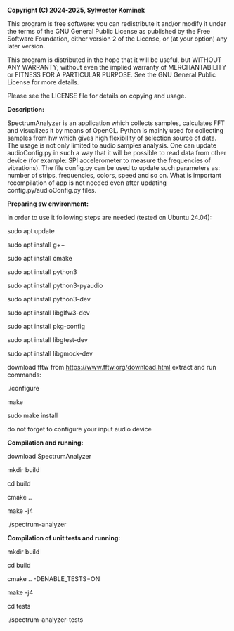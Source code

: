 **Copyright (C) 2024-2025, Sylwester Kominek**

This program is free software: you can redistribute it and/or modify
it under the terms of the GNU General Public License as published by
the Free Software Foundation, either version 2 of the License, or
(at your option) any later version.

This program is distributed in the hope that it will be useful,
but WITHOUT ANY WARRANTY; without even the implied warranty of
MERCHANTABILITY or FITNESS FOR A PARTICULAR PURPOSE.  See the
GNU General Public License for more details.

Please see the LICENSE file for details on copying and usage.


**Description:**

SpectrumAnalyzer is an application which collects samples, calculates FFT and visualizes it by means of OpenGL.
Python is mainly used for collecting samples from hw which gives high flexibility of selection source of data.
The usage is not only limited to audio samples analysis. One can update audioConfig.py in such a way that 
it will be possible to read data from other device (for example: SPI accelerometer to measure the frequencies of vibrations).
The file config.py can be used to update such parameters as:
number of strips, frequencies, colors, speed and so on.
What is important recompilation of app is not needed even after updating config.py/audioConfig.py files. 


**Preparing sw environment:**

In order to use it following steps are needed (tested on Ubuntu 24.04):

sudo apt update

sudo apt install g++

sudo apt install cmake

sudo apt install python3

sudo apt install python3-pyaudio

sudo apt install python3-dev

sudo apt install libglfw3-dev

sudo apt install pkg-config

sudo apt install libgtest-dev

sudo apt install libgmock-dev

download fftw from https://www.fftw.org/download.html extract and run commands:

./configure

make 

sudo make install

do not forget to configure your input audio device

**Compilation and running:**

download SpectrumAnalyzer

mkdir build

cd build

cmake ..

make -j4

./spectrum-analyzer

**Compilation of unit tests and running:**

mkdir build

cd build

cmake .. -DENABLE_TESTS=ON

make -j4

cd tests

./spectrum-analyzer-tests


